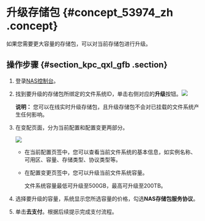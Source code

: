 # 升级存储包 {#concept_53974_zh .concept}

如果您需要更大容量的存储包，可以对当前存储包进行升级。

## 操作步骤 {#section_kpc_qxl_gfb .section}

1.  登录[NAS控制台](https://nas.console.aliyun.com/)。
2.  找到要升级的存储包所绑定的文件系统ID，单击右侧对应的**升级**按钮。![](http://static-aliyun-doc.oss-cn-hangzhou.aliyuncs.com/assets/img/18688/154414544012703_zh-CN.png)

    **说明：** 您可以在线实时升级存储包，且升级存储包不会对已挂载的文件系统产生任何影响。

3.  在变配页面，分为当前配置和配置变更两部分。

    ![](http://static-aliyun-doc.oss-cn-hangzhou.aliyuncs.com/assets/img/18688/154414544033783_zh-CN.png)

    -   在当前配置页签中，您可以查看当前文件系统的基本信息，如实例名称、可用区、容量、存储类型、协议类型等。
    -   在配置变更页签中，您可以升级当前文件系统容量。

        文件系统容量最低可升级至500GB，最高可升级至200TB。

4.  选择要升级的容量，系统显示您所选容量的价格，勾选**NAS存储包服务协议**。
5.  单击**去支付**。根据后续提示完成支付流程。

